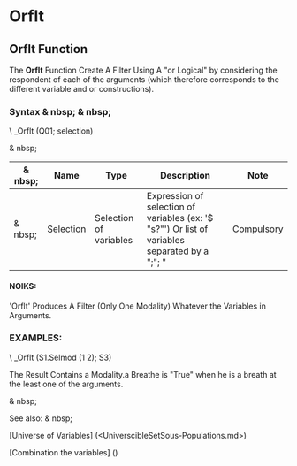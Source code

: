 # Orflt

## Orflt Function

The **Orflt** Function Create A Filter Using A "or Logical" by considering the respondent of each of the arguments (which therefore corresponds to the different variable and or constructions).

### Syntax & nbsp; & nbsp;

\ _Orflt (Q01; selection)

& nbsp;

|& nbsp;|**Name** |**Type** |**Description** |**Note** |
|--- |--- |--- |--- |--- |
|& nbsp;|Selection |Selection of variables |Expression of selection of variables (ex: '$ "s?"') Or list of variables separated by a ";"; "|Compulsory |

#### NOIKS:

'Orflt' Produces A Filter (Only One Modality) Whatever the Variables in Arguments.

### EXAMPLES:

\ _Orflt (S1.Selmod (1 2); S3)

The Result Contains a Modality.a Breathe is "True" when he is a breath at the least one of the arguments.

& nbsp;

See also: & nbsp;

[Universe of Variables] (<UniverscibleSetSous-Populations.md>)

[Combination the variables] (<combination thevariables1.md>)